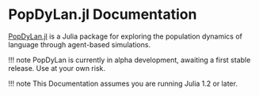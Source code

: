 # PopDyLan.jl Documentation

[PopDyLan.jl](http://henr.in/PopDyLan.jl) is a Julia package for exploring the population dynamics of language through agent-based simulations.

!!! note
    PopDyLan is currently in alpha development, awaiting a first stable release. Use at your own risk.

!!! note
    This Documentation assumes you are running Julia 1.2 or later.

